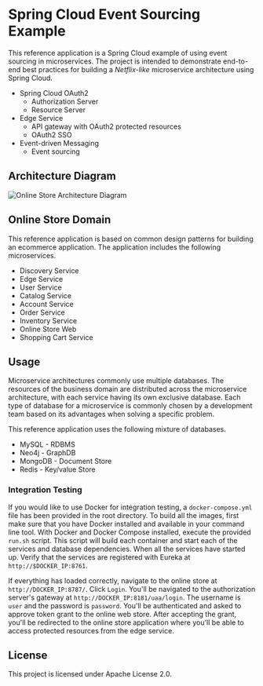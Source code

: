 # Spring Cloud Event Sourcing Example

This reference application is a Spring Cloud example of using event sourcing in microservices. The project is intended to demonstrate end-to-end best practices for building a _Netflix-like_ microservice architecture using Spring Cloud.

* Spring Cloud OAuth2
  * Authorization Server
  * Resource Server
* Edge Service
  * API gateway with OAuth2 protected resources
  * OAuth2 SSO
* Event-driven Messaging
  * Event sourcing

## Architecture Diagram

![Online Store Architecture Diagram](http://i.imgur.com/PBCVt90.png)

## Online Store Domain

This reference application is based on common design patterns for building an ecommerce application. The application includes the following microservices.

* Discovery Service
* Edge Service
* User Service
* Catalog Service
* Account Service
* Order Service
* Inventory Service
* Online Store Web
* Shopping Cart Service

## Usage

Microservice architectures commonly use multiple databases. The resources of the business domain are distributed across the microservice architecture, with each service having its own exclusive database. Each type of database for a microservice is commonly chosen by a development team based on its advantages when solving a specific problem.

This reference application uses the following mixture of databases.

* MySQL - RDBMS
* Neo4j - GraphDB
* MongoDB - Document Store
* Redis - Key/value Store

### Integration Testing

If you would like to use Docker for integration testing, a `docker-compose.yml` file has been provided in the root directory. To build all the images, first make sure that you have Docker installed and available in your command line tool. With Docker and Docker Compose installed, execute the provided `run.sh` script. This script will build each container and start each of the services and database dependencies. When all the services have started up. Verify that the services are registered with Eureka at `http://$DOCKER_IP:8761`.

If everything has loaded correctly, navigate to the online store at `http://DOCKER_IP:8787/`. Click `Login`. You'll be navigated to the authorization server's gateway at `http://DOCKER_IP:8181/uaa/login`. The username is `user` and the password is `password`. You'll be authenticated and asked to approve token grant to the online web store. After accepting the grant, you'll be redirected to the online store application where you'll be able to access protected resources from the edge service.

## License

This project is licensed under Apache License 2.0.
